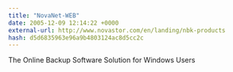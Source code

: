 ```yaml
---
title: "NovaNet-WEB"
date: 2005-12-09 12:14:22 +0000
external-url: http://www.novastor.com/en/landing/nbk-products
hash: d5d6835963e96a9b4803124ac8d5cc2c
---
```


The Online Backup Software Solution for Windows Users
